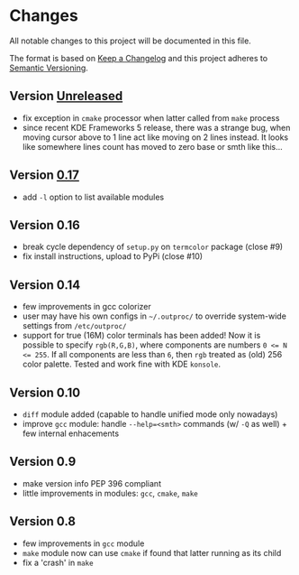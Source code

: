Changes
=======

All notable changes to this project will be documented in this file.

The format is based on [Keep a Changelog](http://keepachangelog.com/)
and this project adheres to [Semantic Versioning](http://semver.org/).


Version [Unreleased]
--------------------

* fix exception in `cmake` processor when latter called from `make` process
* since recent KDE Frameworks 5 release, there was a strange bug, when moving
  cursor above to 1 line act like moving on 2 lines instead. It looks like
  somewhere lines count has moved to zero base or smth like this...

Version [0.17]
--------------

* add `-l` option to list available modules

Version 0.16
------------

* break cycle dependency of `setup.py` on `termcolor` package (close #9)
* fix install instructions, upload to PyPi (close #10)

Version 0.14
------------

* few improvements in gcc colorizer
* user may have his own configs in `~/.outproc/` to override system-wide
  settings from `/etc/outproc/`
* support for true (16M) color terminals has been added! Now it is possible to
  specify `rgb(R,G,B)`, where components are numbers `0 <= N <= 255`.
  If all components are less than `6`, then `rgb` treated as (old) 256 color
  palette. Tested and work fine with KDE `konsole`.


Version 0.10
------------

* `diff` module added (capable to handle unified mode only nowadays)
* improve `gcc` module: handle `--help=<smth>` commands (w/ `-Q` as well) +
  few internal enhacements


Version 0.9
-----------

* make version info PEP 396 compliant
* little improvements in modules: `gcc`, `cmake`, `make`


Version 0.8
-----------

* few improvements in `gcc` module
* `make` module now can use `cmake` if found that latter running as its child
* fix a 'crash' in `make`

[Unreleased]: https://github.com/zaufi/pluggable-output-processor/compare/version-0.17...HEAD
[0.17]: https://github.com/zaufi/pluggable-output-processor/compare/version-0.16...version-0.17
